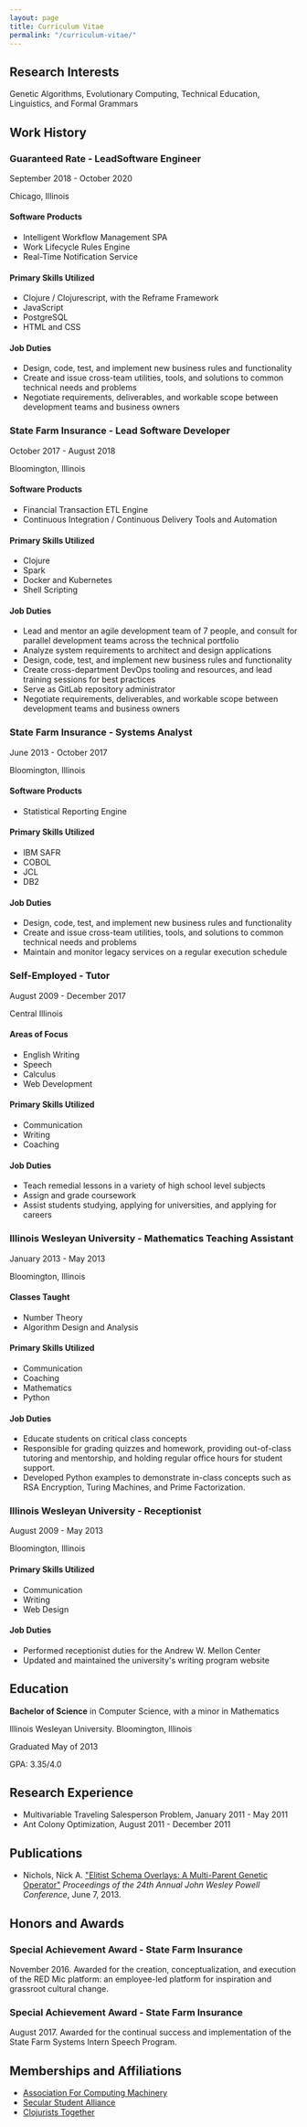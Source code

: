 ```yaml
---
layout: page
title: Curriculum Vitae
permalink: "/curriculum-vitae/"
---
```


## Research Interests

Genetic Algorithms, Evolutionary Computing, Technical Education, Linguistics, and Formal Grammars

## Work History

### Guaranteed Rate - LeadSoftware Engineer

September 2018 - October 2020

Chicago, Illinois

#### Software Products

- Intelligent Workflow Management SPA
- Work Lifecycle Rules Engine
- Real-Time Notification Service

#### Primary Skills Utilized

- Clojure / Clojurescript, with the Reframe Framework
- JavaScript
- PostgreSQL
- HTML and CSS

#### Job Duties

- Design, code, test, and implement new business rules and functionality
- Create and issue cross-team utilities, tools, and solutions to common technical needs and problems
- Negotiate requirements, deliverables, and workable scope between development teams and business owners

### State Farm Insurance - Lead Software Developer

October 2017 - August 2018

Bloomington, Illinois

#### Software Products

- Financial Transaction ETL Engine
- Continuous Integration / Continuous Delivery Tools and Automation

#### Primary Skills Utilized

- Clojure
- Spark
- Docker and Kubernetes
- Shell Scripting

#### Job Duties

- Lead and mentor an agile development team of 7 people, and consult for parallel development teams across the technical portfolio
- Analyze system requirements to architect and design applications
- Design, code, test, and implement new business rules and functionality
- Create cross-department DevOps tooling and resources, and lead training sessions for best practices
- Serve as GitLab repository administrator
- Negotiate requirements, deliverables, and workable scope between development teams and business owners

### State Farm Insurance - Systems Analyst

June 2013 - October 2017

Bloomington, Illinois

#### Software Products

- Statistical Reporting Engine

#### Primary Skills Utilized

- IBM SAFR
- COBOL
- JCL
- DB2

#### Job Duties

- Design, code, test, and implement new business rules and functionality
- Create and issue cross-team utilities, tools, and solutions to common technical needs and problems
- Maintain and monitor legacy services on a regular execution schedule

### Self-Employed - Tutor

August 2009 - December 2017

Central Illinois

#### Areas of Focus

- English Writing
- Speech
- Calculus
- Web Development

#### Primary Skills Utilized

- Communication
- Writing
- Coaching

#### Job Duties

- Teach remedial lessons in a variety of high school level subjects
- Assign and grade coursework
- Assist students studying, applying for universities, and applying for careers

### Illinois Wesleyan University - Mathematics Teaching Assistant

January 2013 - May 2013

Bloomington, Illinois

#### Classes Taught

- Number Theory
- Algorithm Design and Analysis

#### Primary Skills Utilized

- Communication
- Coaching
- Mathematics
- Python

#### Job Duties

- Educate students on critical class concepts
- Responsible for grading quizzes and homework, providing out-of-class tutoring and mentorship, and holding regular office hours for student support.
- Developed Python examples to demonstrate in-class concepts such as RSA Encryption, Turing Machines, and Prime Factorization.

### Illinois Wesleyan University - Receptionist

August 2009 - May 2013

Bloomington, Illinois

#### Primary Skills Utilized

- Communication
- Writing
- Web Design

#### Job Duties

- Performed receptionist duties for the Andrew W. Mellon Center
- Updated and maintained the university's writing program website

## Education

**Bachelor of Science** in Computer Science, with a minor in Mathematics

Illinois Wesleyan University. Bloomington, Illinois

Graduated May of 2013

GPA: 3.35/4.0

## Research Experience

- Multivariable Traveling Salesperson Problem, January 2011 - May 2011
- Ant Colony Optimization, August 2011 - December 2011

## Publications

- Nichols, Nick A. ["Elitist Schema Overlays: A Multi-Parent Genetic Operator"](https://digitalcommons.iwu.edu/jwprc/2013/oralpres8/1/) _Proceedings of the 24th Annual John Wesley Powell Conference_, June 7, 2013.

## Honors and Awards

### Special Achievement Award - State Farm Insurance

November 2016.
Awarded for the creation, conceptualization, and execution of the RED Mic platform: an employee-led platform for inspiration and grassroot cultural change.

### Special Achievement Award - State Farm Insurance

August 2017.
Awarded for the continual success and implementation of the State Farm Systems Intern Speech Program.

## Memberships and Affiliations

- [Association For Computing Machinery](https://www.acm.org/)
- [Secular Student Alliance](https://secularstudents.org/)
- [Clojurists Together](https://www.clojuriststogether.org/)
